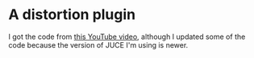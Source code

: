 # A distortion plugin

I got the code from [this YouTube video](https://www.youtube.com/watch?v=iNCR5flSuDs), although I updated some of the code because the version of JUCE I'm using is newer.


